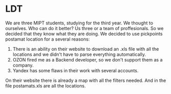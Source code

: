 # LDT
We are three MIPT students, studying for the third year. We thought to ourselves. Who can do it better? Us three or a team of proffesionals. So we decided that they know what they are doing. We decided to use pickpoints postamat location for a several reasons:
1. There is an ability on their website to download an .xls file with all the locations and we didn't have to parse everything automatically.
2. OZON fired me as a Backend developer, so we don't support them as a company.
3. Yandex has some flaws in their work with several accounts.

On their website there is already a map with all the filters needed. And in the file postamats.xls are all the locations.
